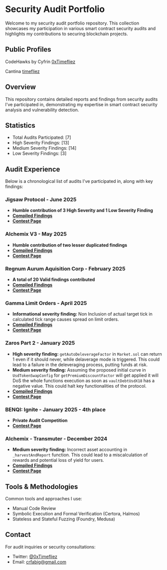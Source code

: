 # Security Audit Portfolio

Welcome to my security audit portfolio repository. This collection showcases my participation in various smart contract security audits and highlights my contributions to securing blockchain projects.

## Public Profiles

CodeHawks by Cyfrin [0xTimefliez](https://profiles.cyfrin.io/u/0xtimefliez)


Cantina [timefliez](https://cantina.xyz/u/timefliez)

## Overview

This repository contains detailed reports and findings from security audits I've participated in, demonstrating my expertise in smart contract security analysis and vulnerability detection.

## Statistics

- Total Audits Participated: [7]
- High Severity Findings: [13]
- Medium Severity Findings: [14]
- Low Severity Findings: [3]

## Audit Experience

Below is a chronological list of audits I've participated in, along with key findings:

### Jigsaw Protocol - June 2025

- **Humble contribution of 3 High Severity and 1 Low Severity Finding**
- **[Compiled Findings](./Jigsaw/Jigsaw.md)**
- **[Contest Page](https://cantina.xyz/competitions/7a40c849-0b35-4128-b084-d9a83fd533ea)**

### Alchemix V3 - May 2025

- **Humble contribution of two lesser duplicated findings**
- **[Compiled Findings](./Alchemix-v3/Alchemix.md)**
- **[Contest Page](https://cantina.xyz/competitions/e68909e6-3491-4a94-a707-ecf0c89cf72a)**

### Regnum Aurum Aquisition Corp - February 2025

- **A total of 20 Valid findings contributed**
- **[Compiled Findings](./RAAC/Raac-Core.md)**
- **[Contest Page](https://codehawks.cyfrin.io/c/2025-02-raac)**

### Gamma Limit Orders - April 2025

- **Informational severity finding:** Non Inclusion of actual target tick in calculated tick range causes spread on limit orders.
- **[Compiled Findings](./Gamma-Limit-Orders/Gamma-Limit-Orders.md)**
- **[Contest Page](https://cantina.xyz/competitions/aaf79192-6ea7-4b1e-aed7-3d23212dd0f1)**

### Zaros Part 2 - January 2025

- **High severity finding:** `getAutoDeleverageFactor` in `Market.sol` can return 1 even if it should never, while delaverage mode is triggered. This could lead to a failure in the deleveraging process, putting funds at risk.
- **Medium severity finding:** Assuming the proposed initial curve in `UsdTokenSwapConfig` for `getPremiumDiscountFactor` will get applied it will DoS the whole functions execution as soon as `vaultDebtUsdX18` has a negative value. This could halt key functionalities of the protocol.
- **[Compiled Findings](./Zaros/Zaros-Part-2.md)**
- **[Contest Page](https://codehawks.cyfrin.io/c/2025-01-zaros-part-2/results)**

### BENQI: Ignite - January 2025 - 4th place

- **Private Audit Competition**
- **[Contest Page](https://codehawks.cyfrin.io/c/2025-01-benqi/results)**

### Alchemix - Transmuter - December 2024

- **Medium severity finding:** Incorrect asset accounting in `_harvestAndReport` function. This could lead to a miscalculation of rewards and potential loss of yield for users.
- **[Compiled Findings](./Alchemix-Transmuter/Alchemix-Transmuter.md)**
- **[Contest Page](https://codehawks.cyfrin.io/c/2024-12-alchemix/results)**

## Tools & Methodologies

Common tools and approaches I use:
- Manual Code Review
- Symbolic Execution and Formal Verification (Certora, Halmos)
- Stateless and Stateful Fuzzing (Foundry, Medusa)

## Contact

For audit inquiries or security consultations:
- Twitter: [@0xTimefliez](https://x.com/0xTimefliez)
- Email: [crfabig@gmail.com](mailto:crfabig@gmail.com)
